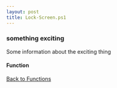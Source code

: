 ```yaml
---
layout: post
title: Lock-Screen.ps1
---
```


### something exciting

Some information about the exciting thing

#### Function

<script async src="https://gist-it.appspot.com/github.com/BanterBoy/scripts-blog/blob/master/PowerShell/functions/Lock-Screen.ps1" crossorigin="anonymous"></script>

<a href="/menu/_pages/functions.html">Back to Functions</a>
